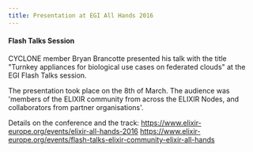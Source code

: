 ```yaml
---
title: Presentation at EGI All Hands 2016
---
```

#### Flash Talks Session

CYCLONE member Bryan Brancotte presented his talk with the title "Turnkey appliances for biological use cases on federated clouds" at the EGI Flash Talks session.

<!-- more -->

The presentation took place on the 8th of March. The audience was 'members of the ELIXIR community from across the ELIXIR Nodes, and collaborators from partner organisations'.

Details on the conference and the track:
<https://www.elixir-europe.org/events/elixir-all-hands-2016>
<https://www.elixir-europe.org/events/flash-talks-elixir-community-elixir-all-hands>
